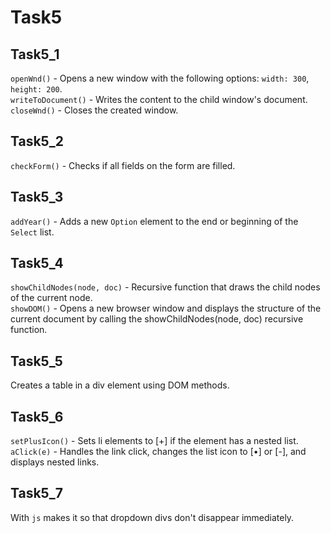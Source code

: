 # Task5
## Task5_1
`openWnd()` - Opens a new window with the following options: `width: 300`, `height: 200`. <br>
`writeToDocument()` - Writes the content to the child window's document.<br>
`closeWnd()` - Closes the created window.<br>
## Task5_2 
`checkForm()` - Checks if all fields on the form are filled.<br>
## Task5_3
`addYear()` - Adds a new `Option` element to the end or beginning of the `Select` list.<br>
## Task5_4
`showChildNodes(node, doc)` - Recursive function that draws the child nodes of the current node.<br>
`showDOM()` - Opens a new browser window and displays the structure of the current document by calling the showChildNodes(node, doc) recursive function.<br>
## Task5_5
Creates a table in a div element using DOM methods.<br>
## Task5_6
`setPlusIcon()` - Sets li elements to [+] if the element has a nested list.<br>
`aClick(e)` - Handles the link click, changes the list icon to [•] or [-], and displays nested links.
## Task5_7
With `js` makes it so that dropdown divs don't disappear immediately.
